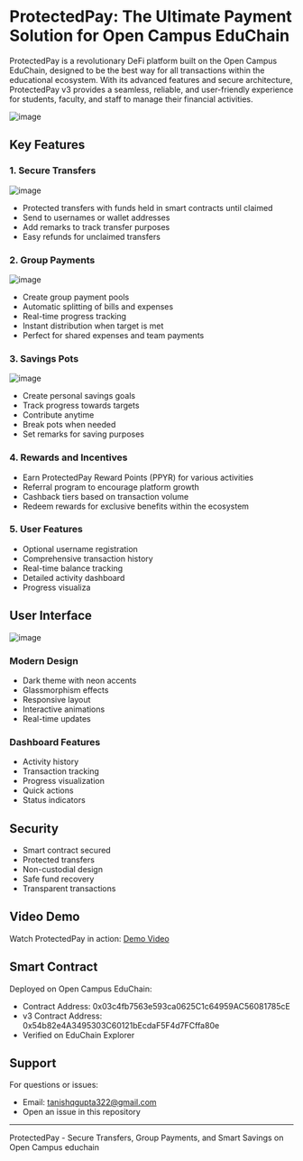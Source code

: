 # ProtectedPay: The Ultimate Payment Solution for Open Campus EduChain

ProtectedPay is a revolutionary DeFi platform built on the Open Campus EduChain, designed to be the best way for all transactions within the educational ecosystem. With its advanced features and secure architecture, ProtectedPay v3 provides a seamless, reliable, and user-friendly experience for students, faculty, and staff to manage their financial activities.

![image](https://github.com/user-attachments/assets/4c9042c5-7a6d-46de-a779-2b6a4d77850f)

## Key Features

### 1. Secure Transfers
![image](https://github.com/user-attachments/assets/265a98e1-ba4c-4860-8dcb-7e5ecd9d3e52)
- Protected transfers with funds held in smart contracts until claimed
- Send to usernames or wallet addresses
- Add remarks to track transfer purposes
- Easy refunds for unclaimed transfers

### 2. Group Payments
![image](https://github.com/user-attachments/assets/175a8cee-afdf-4676-9271-01109722757c)
- Create group payment pools
- Automatic splitting of bills and expenses
- Real-time progress tracking
- Instant distribution when target is met
- Perfect for shared expenses and team payments

### 3. Savings Pots
![image](https://github.com/user-attachments/assets/945911fd-d346-4178-9bc4-56ec5d54d9b4)
- Create personal savings goals
- Track progress towards targets
- Contribute anytime
- Break pots when needed
- Set remarks for saving purposes

### 4. Rewards and Incentives
- Earn ProtectedPay Reward Points (PPYR) for various activities
- Referral program to encourage platform growth
- Cashback tiers based on transaction volume
- Redeem rewards for exclusive benefits within the ecosystem

### 5. User Features
- Optional username registration
- Comprehensive transaction history
- Real-time balance tracking
- Detailed activity dashboard
- Progress visualiza

## User Interface

![image](https://github.com/user-attachments/assets/36f024cd-1843-4f14-ac75-7ea15b66a98e)

### Modern Design
- Dark theme with neon accents
- Glassmorphism effects
- Responsive layout
- Interactive animations
- Real-time updates

### Dashboard Features
- Activity history
- Transaction tracking
- Progress visualization
- Quick actions
- Status indicators

## Security

- Smart contract secured
- Protected transfers
- Non-custodial design
- Safe fund recovery
- Transparent transactions

## Video Demo

Watch ProtectedPay in action:
[Demo Video](video_link)

## Smart Contract

Deployed on Open Campus EduChain:
- Contract Address: 0x03c4fb7563e593ca0625C1c64959AC56081785cE
- v3 Contract Address: 0x54b82e4A3495303C60121bEcdaF5F4d7FCffa80e
- Verified on EduChain Explorer

## Support

For questions or issues:
- Email: tanishqgupta322@gmail.com
- Open an issue in this repository

---

ProtectedPay - Secure Transfers, Group Payments, and Smart Savings on Open Campus educhain
